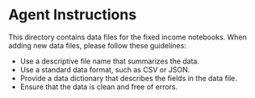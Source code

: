 # Agent Instructions

This directory contains data files for the fixed income notebooks. When adding new data files, please follow these guidelines:

- Use a descriptive file name that summarizes the data.
- Use a standard data format, such as CSV or JSON.
- Provide a data dictionary that describes the fields in the data file.
- Ensure that the data is clean and free of errors.
